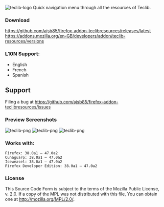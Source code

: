 ![teclib-logo](https://raw.github.com/ajsb85/firefox-addon-teclibresources/master/press/logo/teclib_logo.png "teclib")
Quick navigation menu through all the resources of Teclib.

### Download
https://github.com/ajsb85/firefox-addon-teclibresources/releases/latest <br/>
https://addons.mozilla.org/en-GB/developers/addon/teclib-resources/versions

### L10N Support:
* English
* French
* Spanish

## Support
Filing a bug at https://github.com/ajsb85/firefox-addon-teclibresources/issues

### Preview Screenshots
![teclib-png](https://raw.github.com/ajsb85/firefox-addon-teclibresources/master/press/screens/screen1.png "teclib")
![teclib-png](https://raw.github.com/ajsb85/firefox-addon-teclibresources/master/press/screens/screen2.png "teclib")
![teclib-png](https://raw.github.com/ajsb85/firefox-addon-teclibresources/master/press/screens/screen3.png "teclib")

### Works with:

    Firefox: 38.0a1 – 47.0a2
    Cunaguaro: 38.0a1 – 47.0a2
    Iceweasel: 38.0a1 – 47.0a2
    Firefox Developer Edition: 38.0a1 – 47.0a2

### License
This Source Code Form is subject to the terms of the Mozilla Public
License, v. 2.0. If a copy of the MPL was not distributed with this
file, You can obtain one at http://mozilla.org/MPL/2.0/.
